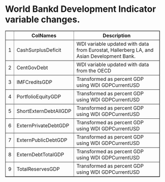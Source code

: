 # World Bankd Development Indicator variable changes. <!-- html table generated in R 3.0.2 by xtable 1.7-1 package -->
<!-- Fri Jan 10 11:26:26 2014 -->
<TABLE border=1>
<TR> <TH>  </TH> <TH> ColNames </TH> <TH> Description </TH>  </TR>
  <TR> <TD align="right"> 1 </TD> <TD> CashSurplusDeficit </TD> <TD> WDI variable updated with data from Eurostat, Hallerberg LA, and Asian Development Bank. </TD> </TR>
  <TR> <TD align="right"> 2 </TD> <TD> CentGovDebt </TD> <TD> WDI variable updated with data from the OECD </TD> </TR>
  <TR> <TD align="right"> 3 </TD> <TD> IMFCreditsGDP </TD> <TD> Transformed as percent GDP using WDI GDPCurrentUSD </TD> </TR>
  <TR> <TD align="right"> 4 </TD> <TD> PortfolioEquityGDP </TD> <TD> Transformed as percent GDP using WDI GDPCurrentUSD </TD> </TR>
  <TR> <TD align="right"> 5 </TD> <TD> ShortExternDebtAllGDP </TD> <TD> Transformed as percent GDP using WDI GDPCurrentUSD </TD> </TR>
  <TR> <TD align="right"> 6 </TD> <TD> ExternPrivateDebtGDP </TD> <TD> Transformed as percent GDP using WDI GDPCurrentUSD </TD> </TR>
  <TR> <TD align="right"> 7 </TD> <TD> ExternPublicDebtGDP </TD> <TD> Transformed as percent GDP using WDI GDPCurrentUSD </TD> </TR>
  <TR> <TD align="right"> 8 </TD> <TD> ExternDebtTotalGDP </TD> <TD> Transformed as percent GDP using WDI GDPCurrentUSD </TD> </TR>
  <TR> <TD align="right"> 9 </TD> <TD> TotalReservesGDP </TD> <TD> Transformed as percent GDP using WDI GDPCurrentUSD </TD> </TR>
   </TABLE>
